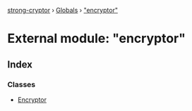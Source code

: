 [strong-cryptor](../README.md) › [Globals](../globals.md) › ["encryptor"](_encryptor_.md)

# External module: "encryptor"

## Index

### Classes

* [Encryptor](../classes/_encryptor_.encryptor.md)
